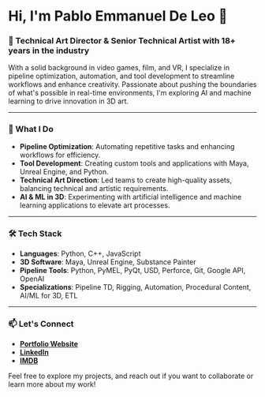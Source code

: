# Hi, I'm Pablo Emmanuel De Leo 👋

### 🚀 Technical Art Director & Senior Technical Artist with 18+ years in the industry

With a solid background in video games, film, and VR, I specialize in pipeline optimization, automation, and tool development to streamline workflows and enhance creativity. Passionate about pushing the boundaries of what's possible in real-time environments, I'm exploring AI and machine learning to drive innovation in 3D art.

---

### 💼 What I Do

- **Pipeline Optimization**: Automating repetitive tasks and enhancing workflows for efficiency.
- **Tool Development**: Creating custom tools and applications with Maya, Unreal Engine, and Python.
- **Technical Art Direction**: Led teams to create high-quality assets, balancing technical and artistic requirements.
- **AI & ML in 3D**: Experimenting with artificial intelligence and machine learning applications to elevate art processes.

---

### 🛠️ Tech Stack

- **Languages**: Python, C++, JavaScript
- **3D Software**: Maya, Unreal Engine, Substance Painter
- **Pipeline Tools**: Python, PyMEL, PyQt, USD, Perforce, Git, Google API, OpenAI
- **Specializations**: Pipeline TD, Rigging, Automation, Procedural Content, AI/ML for 3D, ETL

---

### 📫 Let's Connect

- **[Portfolio Website](http://www.pabloemmanueldeleo.com)**
- **[LinkedIn](http://www.linkedin.com/in/pabloemmanueldeleo/)**
- **[IMDB](http://www.imdb.com/name/nm4443723/)**

Feel free to explore my projects, and reach out if you want to collaborate or learn more about my work!
